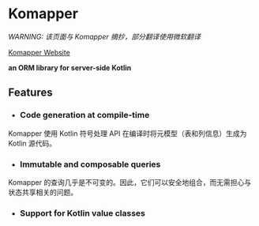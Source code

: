 # Komapper

*WARNING: 该页面与 Komapper 摘抄，部分翻译使用微软翻译*

[Komapper Website](https://www.komapper.org)

**an ORM library for server-side Kotlin**

## Features

* ### Code generation at compile-time

Komapper 使用 Kotlin 符号处理 API 在编译时将元模型（表和列信息）生成为 Kotlin 源代码。

* ### Immutable and composable queries

Komapper 的查询几乎是不可变的。因此，它们可以安全地组合，而无需担心与状态共享相关的问题。

* ### Support for Kotlin value classes